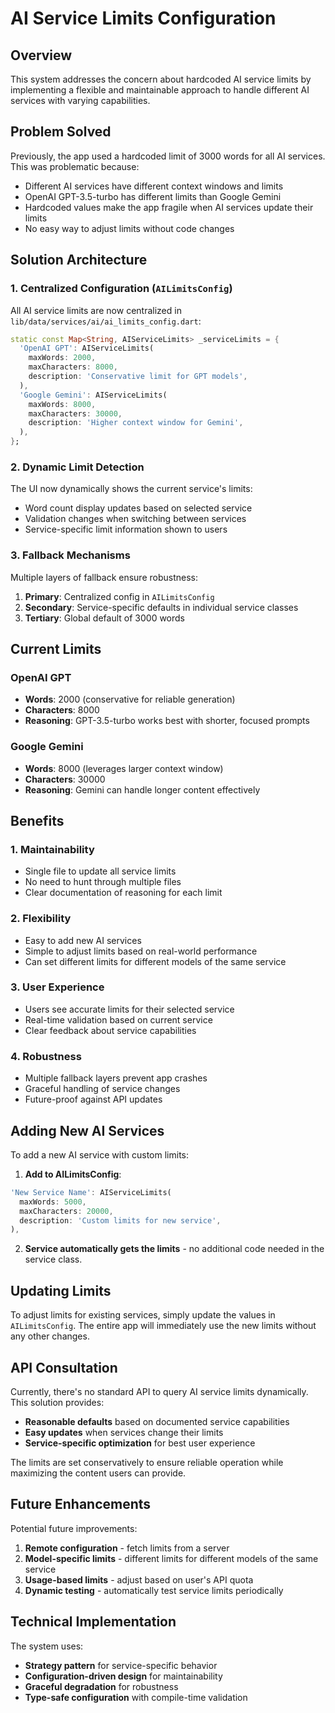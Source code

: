 # AI Service Limits Configuration

## Overview

This system addresses the concern about hardcoded AI service limits by implementing a flexible and maintainable approach to handle different AI services with varying capabilities.

## Problem Solved

Previously, the app used a hardcoded limit of 3000 words for all AI services. This was problematic because:

- Different AI services have different context windows and limits
- OpenAI GPT-3.5-turbo has different limits than Google Gemini
- Hardcoded values make the app fragile when AI services update their limits
- No easy way to adjust limits without code changes

## Solution Architecture

### 1. Centralized Configuration (`AILimitsConfig`)

All AI service limits are now centralized in `lib/data/services/ai/ai_limits_config.dart`:

```dart
static const Map<String, AIServiceLimits> _serviceLimits = {
  'OpenAI GPT': AIServiceLimits(
    maxWords: 2000,
    maxCharacters: 8000,
    description: 'Conservative limit for GPT models',
  ),
  'Google Gemini': AIServiceLimits(
    maxWords: 8000,
    maxCharacters: 30000,
    description: 'Higher context window for Gemini',
  ),
};
```

### 2. Dynamic Limit Detection

The UI now dynamically shows the current service's limits:

- Word count display updates based on selected service
- Validation changes when switching between services
- Service-specific limit information shown to users

### 3. Fallback Mechanisms

Multiple layers of fallback ensure robustness:

1. **Primary**: Centralized config in `AILimitsConfig`
2. **Secondary**: Service-specific defaults in individual service classes
3. **Tertiary**: Global default of 3000 words

## Current Limits

### OpenAI GPT

- **Words**: 2000 (conservative for reliable generation)
- **Characters**: 8000
- **Reasoning**: GPT-3.5-turbo works best with shorter, focused prompts

### Google Gemini

- **Words**: 8000 (leverages larger context window)
- **Characters**: 30000
- **Reasoning**: Gemini can handle longer content effectively

## Benefits

### 1. **Maintainability**

- Single file to update all service limits
- No need to hunt through multiple files
- Clear documentation of reasoning for each limit

### 2. **Flexibility**

- Easy to add new AI services
- Simple to adjust limits based on real-world performance
- Can set different limits for different models of the same service

### 3. **User Experience**

- Users see accurate limits for their selected service
- Real-time validation based on current service
- Clear feedback about service capabilities

### 4. **Robustness**

- Multiple fallback layers prevent app crashes
- Graceful handling of service changes
- Future-proof against API updates

## Adding New AI Services

To add a new AI service with custom limits:

1. **Add to AILimitsConfig**:

```dart
'New Service Name': AIServiceLimits(
  maxWords: 5000,
  maxCharacters: 20000,
  description: 'Custom limits for new service',
),
```

2. **Service automatically gets the limits** - no additional code needed in the service class.

## Updating Limits

To adjust limits for existing services, simply update the values in `AILimitsConfig`. The entire app will immediately use the new limits without any other changes.

## API Consultation

Currently, there's no standard API to query AI service limits dynamically. This solution provides:

- **Reasonable defaults** based on documented service capabilities
- **Easy updates** when services change their limits
- **Service-specific optimization** for best user experience

The limits are set conservatively to ensure reliable operation while maximizing the content users can provide.

## Future Enhancements

Potential future improvements:

1. **Remote configuration** - fetch limits from a server
2. **Model-specific limits** - different limits for different models of the same service
3. **Usage-based limits** - adjust based on user's API quota
4. **Dynamic testing** - automatically test service limits periodically

## Technical Implementation

The system uses:

- **Strategy pattern** for service-specific behavior
- **Configuration-driven design** for maintainability
- **Graceful degradation** for robustness
- **Type-safe configuration** with compile-time validation

